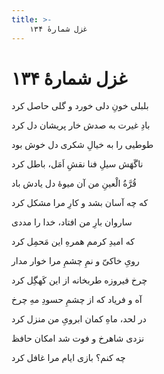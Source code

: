 ```yaml
---
title: >-
    غزل شمارهٔ ۱۳۴
---
```

# غزل شمارهٔ ۱۳۴

<div class="b" id="bn1"><div class="m1"><p>بلبلی خونِ دلی خورد و گلی حاصل کرد</p></div>
<div class="m2"><p>بادِ غیرت به صدش خار پریشان دل کرد</p></div></div>
<div class="b" id="bn2"><div class="m1"><p>طوطیی را به خیالِ شکری دل خوش بود</p></div>
<div class="m2"><p>ناگَهَش سیلِ فنا نقشِ اَمَل، باطل کرد</p></div></div>
<div class="b" id="bn3"><div class="m1"><p>قُرَّةُ الْعینِ من آن میوهٔ دل یادش باد</p></div>
<div class="m2"><p>که چه آسان بشد و کارِ مرا مشکل کرد</p></div></div>
<div class="b" id="bn4"><div class="m1"><p>ساروان بارِ من افتاد، خدا را مددی</p></div>
<div class="m2"><p>که امیدِ کرمم همرهِ این مَحمِل کرد</p></div></div>
<div class="b" id="bn5"><div class="m1"><p>رویِ خاکیّ و نمِ چشمِ مرا خوار مدار</p></div>
<div class="m2"><p>چرخ فیروزه طربخانه از این کَهگِل کرد</p></div></div>
<div class="b" id="bn6"><div class="m1"><p>آه و فریاد که از چشمِ حسودِ مهِ چرخ</p></div>
<div class="m2"><p>در لحد، ماهِ کمان ابرویِ من منزل کرد</p></div></div>
<div class="b" id="bn7"><div class="m1"><p>نزدی شاهرخ و فوت شد امکان حافظ</p></div>
<div class="m2"><p>چه کنم؟ بازی ایام مرا غافل کرد</p></div></div>